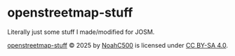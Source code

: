 # openstreetmap-stuff
Literally just some stuff I made/modified for JOSM.

<a href="https://github.com/NoahC500/openstreetmap-stuff">openstreetmap-stuff</a> © 2025 by <a href="https://github.com/NoahC500">NoahC500</a> is licensed under <a href="https://creativecommons.org/licenses/by-sa/4.0/">CC BY-SA 4.0</a>.
